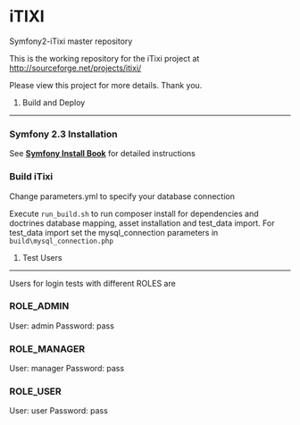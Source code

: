 iTIXI
=====

Symfony2-iTixi master repository

This is the working repository for the iTixi project at
    http://sourceforge.net/projects/itixi/

Please view this project for more details. Thank you.


1) Build and Deploy
--------------------

### Symfony 2.3 Installation
See [**Symfony Install Book**][1] for detailed instructions

### Build iTixi
Change parameters.yml to specify your database connection

Execute `run_build.sh` to run composer install for dependencies and
doctrines database mapping, asset installation and test_data import.
For test_data import set the mysql_connection parameters in `build\mysql_connection.php`

1) Test Users
-------------

Users for login tests with different ROLES are

### ROLE_ADMIN
User:       admin
Password:   pass

### ROLE_MANAGER
User:       manager
Password:   pass

### ROLE_USER
User:       user
Password:   pass

[1]:  http://symfony.com/doc/2.3/book/installation.html
